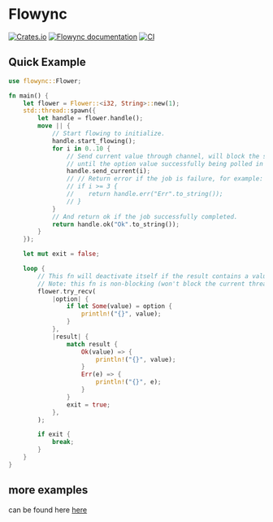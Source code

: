 # Flowync

[![Crates.io](https://img.shields.io/crates/v/flowync.svg)](https://crates.io/crates/flowync)
[![Flowync documentation](https://docs.rs/flowync/badge.svg)](https://docs.rs/flowync)
[![CI](https://github.com/Ar37-rs/flowync/actions/workflows/ci.yml/badge.svg)](https://github.com/Ar37-rs/flowync/actions/workflows/ci.yml)

## Quick Example

```rust
use flowync::Flower;

fn main() {
    let flower = Flower::<i32, String>::new(1);
    std::thread::spawn({
        let handle = flower.handle();
        move || {
            // Start flowing to initialize.
            handle.start_flowing();
            for i in 0..10 {
                // Send current value through channel, will block the spawned thread
                // until the option value successfully being polled in the main thread.
                handle.send_current(i);
                // // Return error if the job is failure, for example:
                // if i >= 3 {
                //    return handle.err("Err".to_string());
                // }
            }
            // And return ok if the job successfully completed.
            return handle.ok("Ok".to_string());
        }
    });

    let mut exit = false;

    loop {
        // This fn will deactivate itself if the result contains a value.
        // Note: this fn is non-blocking (won't block the current thread).
        flower.try_recv(
            |option| {
                if let Some(value) = option {
                    println!("{}", value);
                }
            },
            |result| {
                match result {
                    Ok(value) => {
                        println!("{}", value);
                    }
                    Err(e) => {
                        println!("{}", e);
                    }
                }
                exit = true;
            },
        );

        if exit {
            break;
        }
    }
}
```

## more examples
can be found here [here](https://github.com/Ar37-rs/flowync/tree/main/examples)
